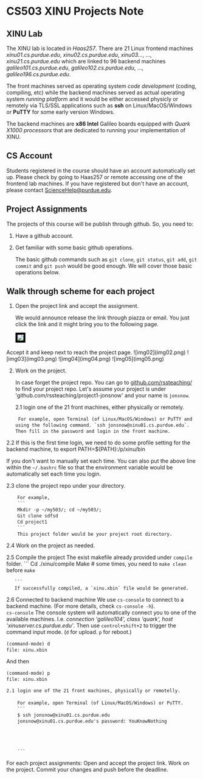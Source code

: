 # CS503 XINU Projects Note

## XINU Lab
The XINU lab is located in *Haas257*. There are 21 Linux frontend machines *xinu01.cs.purdue.edu*, *xinu02.cs.purdue.edu*, *xinu03...*, ..., *xinu21.cs.purdue.edu* which are linked to 96 backend machines *galileo101.cs.purdue.edu*, *galileo102.cs.purdue.edu*, ..., *galileo196.cs.purdue.edu*. 


The front machines served as operating system *code development* (coding, compiling, etc) while the backend machines served as actual operating system *running platform* and it would be either accessed physicly or remotely via TLS/SSL applications such as **ssh** on Linux/MacOS/Windows or **PuTTY** for some early version Windows.  

The backend machines are **x86 Intel** Galileo boards equipped with *Quark X1000 processors* that are dedicated to running your implementation of XINU. 



## CS Account
Students registered in the course should have an account automatically set up. Please check by going to Haas257 or remote accessing one of the frontend lab machines. If you have registered but don't have an account, please contact [ScienceHelp@purdue.edu](ScienceHelp@purdue.edu).


## Project Assignments
The projects of this course will be publish through github. So, you need to: 
1. Have a github account.
2. Get familiar with some basic github operations. 

    The basic github commands such as `git clone`, `git status`, `git add`, `git commit` and `git push` would be good enough. We will cover those basic operations below.



## Walk through scheme for each project

1. Open the project link and accept the assignment.

    We would announce release the link through piazza or email. You just click the link and it might bring you to the following page.
   
   <kbd>
    <img src="https://github.com/ProbShin/CS503ProjectsNote/blob/main/img/img01.png" width="400" style="border:5px solid black"/>
</kbd>
    Accept it and keep next to reach the project page.    
    ![img02](img02.png)
    ![img03](img03.png)
    ![img04](img04.png)
    ![img05](img05.png)


2. Work on the project. 
    
    In case forget the project repo. You can go to [github.com/rssteaching/](https://github.com/rssteaching/) to find your project repo.
    Let's assume your project is under 'github.com/rssteaching/project1-jonsnow' and your name is `jonsnow`.
    
    
     2.1 login one of the 21 front machines, either physically or remotely.
    
        For example, open Terminal (of Linux/MacOS/Windows) or PuTTY and using the following command. `ssh jonsnow@xinu01.cs.purdue.edu`. Then fill in the password and login in the front machine.

2.2 If this is the first time login, we need to do some profile setting for the backend machine, to export PATH=${PATH}:/p/xinu/bin

If you don't want to manually set each time. You can also put the above line within the `~/.bashrc` file so that the environment variable would be automatically set each time you login. 


2.3 clone the project repo under your directory.

        For example,
        ```
        Mkdir -p ~/my503/; cd ~/my503/;
        Git clone sdfsd
        Cd project1   
        ```
        This project folder would be your project root directory.

2.4 Work on the project as needed. 
     

2.5 Compile the project
      The exist makefile already provided under `compile` folder.
       ```
        Cd ./xinu/compile
        Make
        # some times, you need to `make clean` before `make`
        
       ```
       If successfully compiled, a `xinu.xbin` file would be generated.

2.6 Connected to backend machine
        We use `cs-console` to connect to a backend machine. (For more details, check `cs-console -h`).  
        ```
        cs-console
        ```
        The console system will automatically connect you to one of the available machines. I.e. *connection 'galileo104', class 'quark', host 'xinuserver.cs.purdue.edu'*. Then use `control+shift+2` to trigger the command input mode.  (`d` for upload. `p` for reboot.)
```
(command-mode) d
file: xinu.xbin
```
And then 
```
(command-mode) p
file: xinu.xbin
```

    
    
    
    
    
    
    
    2.1 login one of the 21 front machines, physically or remotelly.
    
        For example, open Terminal (of Linux/MacOS/Windows) or PuTTY.
        ```
        $ ssh jonsnow@xinu01.cs.purdue.edu
        jonsnow@xinu01.cs.purdue.edu's password: YouKnowNothing
        
        

        
        ```

For each project assignments:
Open and accept the project link. 
Work on the project. 
Commit your changes and push before the deadline.




